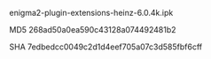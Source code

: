 enigma2-plugin-extensions-heinz-6.0.4k.ipk

MD5 268ad50a0ea590c43128a074492481b2

SHA 7edbedcc0049c2d1d4eef705a07c3d585fbf6cff
